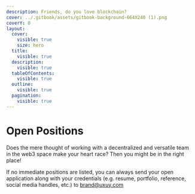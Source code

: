 ```yaml
---
description: Friends, do you love blockchain?
cover: ../.gitbook/assets/gitbook-background-664X240 (1).png
coverY: 0
layout:
  cover:
    visible: true
    size: hero
  title:
    visible: true
  description:
    visible: true
  tableOfContents:
    visible: true
  outline:
    visible: true
  pagination:
    visible: true
---
```


# Open Positions

Does the mere thought of working with a decentralized and versatile team in the web3 space make your heart race? Then you might be in the right place!

If no immediate positions are listed, you can always send your open application along with your credentials (e.g. resume, portfolio, reference, social media handles, etc.) to brand@uxuy.com
